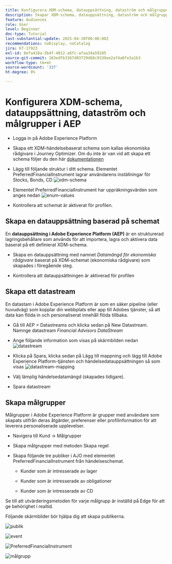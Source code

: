 ```yaml
---
title: Konfigurera XDM-schema, datauppsättning, dataström och målgrupper i AEP
description: Skapar XDM-schema, datauppsättning, dataström och målgrupper
feature: Audiences
role: User
level: Beginner
doc-type: Tutorial
last-substantial-update: 2025-04-30T00:00:00Z
recommendations: noDisplay, noCatalog
jira: KT-17923
exl-id: 0efa418a-5b4f-4012-a6fc-afaa34a59285
source-git-commit: 163edfb3367d03729d68c9339ee2af4a0fe3a1b3
workflow-type: tm+mt
source-wordcount: '337'
ht-degree: 0%

---
```


# Konfigurera XDM-schema, datauppsättning, dataström och målgrupper i AEP

* Logga in på Adobe Experience Platform

* Skapa ett XDM-händelsebaserat schema som kallas ekonomiska rådgivare i Journey Optimizer. Om du inte är van vid att skapa ett schema följer du den här [dokumentationen](https://experienceleague.adobe.com/sv/docs/experience-platform/xdm/tutorials/create-schema-ui)

* Lägg till följande struktur i ditt schema. Elementet PreferredFinancialInstrument lagrar användarens inställningar för Stocks, Bonds, CD
  ![xdm-schema](assets/xdm-schema.png)

* Elementet PreferredFinancialInstrument har uppräkningsvärden som anges nedan
  ![enum-values](assets/enum-values.png)

* Kontrollera att schemat är aktiverat för profilen.

## Skapa en datauppsättning baserad på schemat

En **datauppsättning i Adobe Experience Platform (AEP)** är en strukturerad lagringsbehållare som används för att importera, lagra och aktivera data baserat på ett definierat XDM-schema.

* Skapa en datauppsättning med namnet _Datamängd för ekonomiska rådgivare_ baserat på XDM-schemat (ekonomiska rådgivare) som skapades i föregående steg.

* Kontrollera att datauppsättningen är aktiverad för profilen

## Skapa ett datastream

En datastam i Adobe Experience Platform är som en säker pipeline (eller huvudväg) som kopplar din webbplats eller app till Adobes tjänster, så att data kan flöda in och personaliserat innehåll flöda tillbaka.

* Gå till AEP > Datastreams och klicka sedan på New Datastream. Namnge datastream _Financial Advisors DataStream_

* Ange följande information som visas på skärmbilden nedan
  ![datastream](assets/datastream.png)
* Klicka på Spara, klicka sedan på Lägg till mappning och lägg till Adobe Experience Platform-tjänsten och händelsedatauppsättningen så som visas
  ![datastream-mapping](assets/datastream-service.png)

* Välj lämplig händelsedatamängd (skapades tidigare).

* Spara datastream

## Skapa målgrupper

Målgrupper i Adobe Experience Platform är grupper med användare som skapats utifrån deras åtgärder, preferenser eller profilinformation för att leverera personaliserade upplevelser.

* Navigera till Kund -> Målgrupper
* Skapa målgrupper med metoden Skapa regel

* Skapa följande tre publiker i AJO med elementet PreferredFinancialInstrument från händelseschemat.

   * Kunder som är intresserade av lager

   * Kunder som är intresserade av obligationer

   * Kunder som är intresserade av CD

Se till att utvärderingsmetoden för varje målgrupp är inställd på Edge för att ge behörighet i realtid.

Följande skärmbilder bör hjälpa dig att skapa publikerna.

![publik](assets/rule-based-audience.png)

![event](assets/event-attribute.png)


![PreferredFinancialInstrument](assets/stock-customers.png)

![målgrupp](assets/audience-edge.png)
